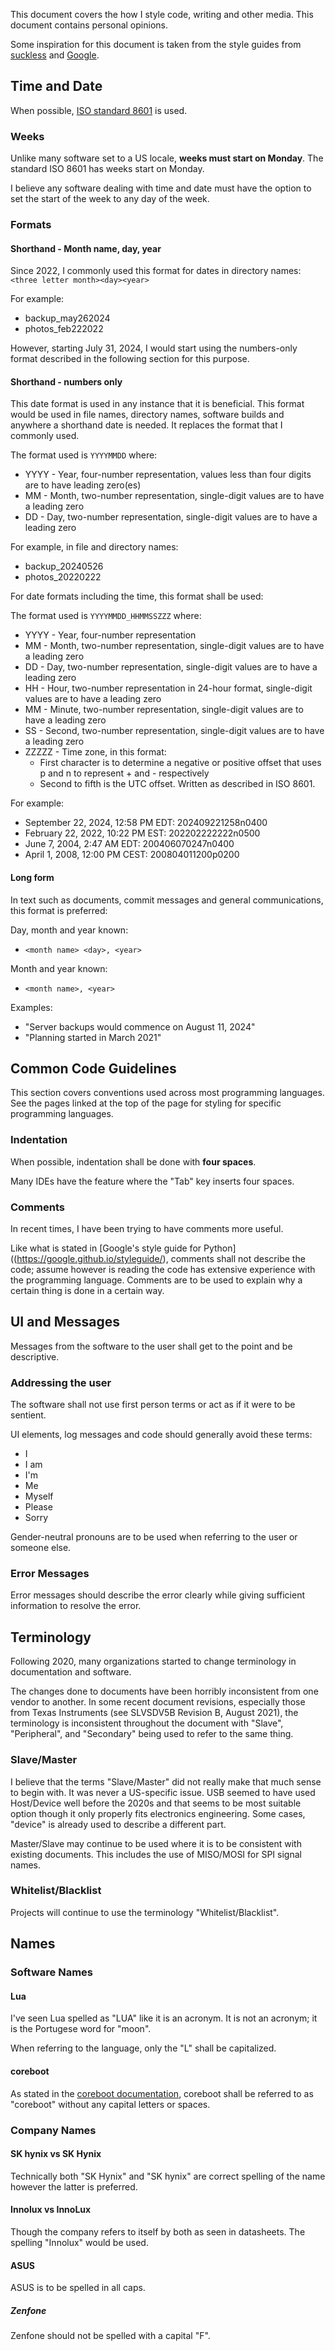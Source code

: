 This document covers the how I style code, writing and other media. This document contains personal opinions.

Some inspiration for this document is taken from the style guides from [suckless](https://suckless.org/coding_style/) and [Google](https://google.github.io/styleguide/).

## Time and Date
When possible, [ISO standard 8601](https://www.iso.org/iso-8601-date-and-time-format.html) is used.

### Weeks
Unlike many software set to a US locale, **weeks must start on Monday**. The standard ISO 8601 has weeks start on Monday.

I believe any software dealing with time and date must have the option to set the start of the week to any day of the week. 

### Formats

#### Shorthand - Month name, day, year
Since 2022, I commonly used this format for dates in directory names: `<three letter month><day><year>`

For example:
- backup_may262024
- photos_feb222022

However, starting July 31, 2024, I would start using the numbers-only format described in the following section for this purpose.

#### Shorthand - numbers only
This date format is used in any instance that it is beneficial. This format would be used in file names, directory names, software builds and anywhere a shorthand date is needed. It replaces the format that I commonly used.

The format used is `YYYYMMDD` where:
- YYYY - Year, four-number representation, values less than four digits are to have leading zero(es)
- MM - Month, two-number representation, single-digit values are to have a leading zero
- DD - Day, two-number representation, single-digit values are to have a leading zero

For example, in file and directory names:
- backup_20240526
- photos_20220222

For date formats including the time, this format shall be used:

The format used is `YYYYMMDD_HHMMSSZZZ` where:
- YYYY - Year, four-number representation
- MM - Month, two-number representation, single-digit values are to have a leading zero
- DD - Day, two-number representation, single-digit values are to have a leading zero
- HH - Hour, two-number representation in 24-hour format, single-digit values are to have a leading zero
- MM - Minute, two-number representation, single-digit values are to have a leading zero
- SS - Second, two-number representation, single-digit values are to have a leading zero
- ZZZZZ - Time zone, in this format:
  - First character is to determine a negative or positive offset that uses p and n to represent + and - respectively
  - Second to fifth is the UTC offset. Written as described in ISO 8601.

For example:
- September 22, 2024, 12:58 PM EDT: 202409221258n0400
- February 22, 2022, 10:22 PM EST: 202202222222n0500
- June 7, 2004, 2:47 AM EDT: 200406070247n0400
- April 1, 2008, 12:00 PM CEST: 200804011200p0200

#### Long form
In text such as documents, commit messages and general communications, this format is preferred:

Day, month and year known:
- `<month name> <day>, <year>`

Month and year known:
- `<month name>, <year>`

Examples:
- "Server backups would commence on August 11, 2024"
- "Planning started in March 2021"

## Common Code Guidelines
This section covers conventions used across most programming languages. See the pages linked at the top of the page for styling for specific programming languages.

### Indentation
When possible, indentation shall be done with **four spaces**.

Many IDEs have the feature where the "Tab" key inserts four spaces. 

### Comments
In recent times, I have been trying to have comments more useful.

Like what is stated in [Google's style guide for Python]((https://google.github.io/styleguide/), comments shall not describe the code; assume however is reading the code has extensive experience with the programming language. Comments are to be used to explain why a certain thing is done in a certain way. 

## UI and Messages
Messages from the software to the user shall get to the point and be descriptive.

### Addressing the user
The software shall not use first person terms or act as if it were to be sentient.

UI elements, log messages and code should generally avoid these terms:
- I
- I am
- I'm
- Me
- Myself
- Please
- Sorry

Gender-neutral pronouns are to be used when referring to the user or someone else. 

### Error Messages
Error messages should describe the error clearly while giving sufficient information to resolve the error.

## Terminology
Following 2020, many organizations started to change terminology in documentation and software. 

The changes done to documents have been horribly inconsistent from one vendor to another. In some recent document revisions, especially those from Texas Instruments (see SLVSDV5B Revision B, August 2021), the terminology is inconsistent throughout the document with "Slave", "Peripheral", and "Secondary" being used to refer to the same thing.  

### Slave/Master
I believe that the terms "Slave/Master" did not really make that much sense to begin with. It was never a US-specific issue. USB seemed to have used Host/Device well before the 2020s and that seems to be most suitable option though it only properly fits electronics engineering. Some cases, "device" is already used to describe a different part. 

Master/Slave may continue to be used where it is to be consistent with existing documents. This includes the use of MISO/MOSI for SPI signal names.

### Whitelist/Blacklist
Projects will continue to use the terminology "Whitelist/Blacklist".

## Names

### Software Names

#### Lua
I've seen Lua spelled as "LUA" like it is an acronym. It is not an acronym; it is the Portugese word for "moon".

When referring to the language, only the "L" shall be capitalized.

#### coreboot
As stated in the [coreboot documentation](https://doc.coreboot.org), coreboot shall be referred to as "coreboot" without any capital letters or spaces.

### Company Names

#### SK hynix vs SK Hynix
Technically both "SK Hynix" and "SK hynix" are correct spelling of the name however the latter is preferred. 

#### Innolux vs InnoLux
Though the company refers to itself by both as seen in datasheets. The spelling "Innolux" would be used. 

#### ASUS
ASUS is to be spelled in all caps.

##### Zenfone
Zenfone should not be spelled with a capital "F".